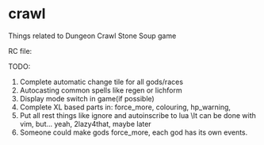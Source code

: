 # crawl
Things related to Dungeon Crawl Stone Soup game

RC file:

TODO:
1. Complete automatic change tile for all gods/races
2. Autocasting common spells like regen or lichform
3. Display mode switch in game(if possible)
4. Complete XL based parts in: force_more, colouring, hp_warning,
5. Put all rest things like ignore and autoinscribe to lua
    \It can be done with vim, but... yeah, 2lazy4that, maybe later
6. Someone could make gods force_more, each god has its own events.
